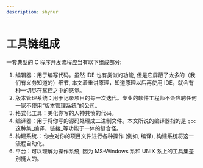 ```yaml
---
description: shynur
---
```


# 工具链组成

一套典型的 C 程序开发流程应当有以下组成部分:

1. 编辑器：用于编写代码。虽然 IDE 也有类似的功能, 但是它屏蔽了太多的（我们有义务知道的）细节, 本文着重讲原理，知道原理以后再使用 IDE，就会有种一切尽在掌控之中的感觉。
2. 版本管理系统：用于记录项目的每一次迭代。专业的软件工程师不会应聘任何一家不使用“版本管理系统”的公司。
3. 格式化工具：美化你写的人神共愤的代码。
4. 编译器：用于将你写的源码处理成二进制文件。本文所说的编译器指的是 `gcc` 这种集_编译，链接_等功能于一体的缝合怪。
5. 构建系统.：你会对你的项目文件进行各种操作 (例如, 编译), 构建系统将这一流程自动化。
6. 平台：可以理解为操作系统, 因为 MS-Windows 系和 UNIX 系上的工具集差别挺大的。
